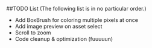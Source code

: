 ##TODO List
(The following list is in no particular order.)


- Add BoxBrush for coloring multiple pixels at once
- Add image preview on asset select
- Scroll to zoom
- Code cleanup & optimization (fuuuuun)
